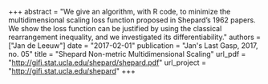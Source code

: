 +++
abstract = "We give an algorithm, with R code, to minimize the multidimensional scaling loss function proposed in Shepard’s 1962 papers. We show the loss function can be justified by using the classical rearrangement inequality, and we investigated its differentiability."
authors = ["Jan de Leeuw"]
date = "2017-02-01"
publication = "Jan's Last Gasp, 2017, no. 05"
title = "Shepard Non-metric Multidimensional Scaling"
url_pdf = "http://gifi.stat.ucla.edu/shepard/shepard.pdf"
url_project = "http://gifi.stat.ucla.edu/shepard"
+++

